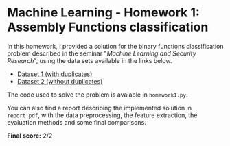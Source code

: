 # Machine Learning - Homework 1: Assembly Functions classification

In this homework, I provided a solution for the binary functions classification
problem described in the seminar "_Machine Learning and Security Research_",
using the data sets available in the links below.

- [Dataset 1 (with duplicates)](https://drive.google.com/file/d/1vKT9OzJwM6gKACyElzECW49X5nFeVxad)
- [Dataset 2 (without duplicates)](https://drive.google.com/file/d/1olYSZIqHbKQQh__l222cwDj33n3h-zAk)

The code used to solve the problem is avaiable in `homework1.py`.

You can also find a report describing the implemented solution in `report.pdf`,
with the data preprocessing, the feature extraction, the evaluation methods and some final comparisons.

**Final score:** 2/2

